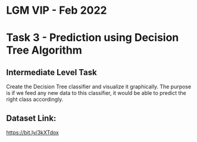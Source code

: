 # LGM VIP - Feb 2022

# Task 3 - Prediction using Decision Tree  Algorithm

## Intermediate Level Task

Create the Decision Tree classifier and visualize it graphically. 
The purpose is if we feed any new data to this classifier, it would be able to  predict the right class accordingly.  


## Dataset Link:
https://bit.ly/3kXTdox

